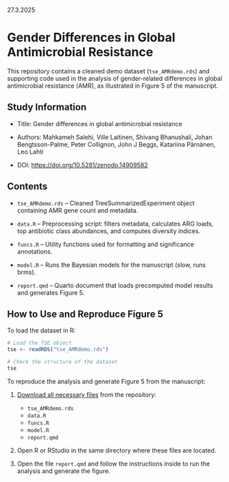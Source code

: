 27.3.2025

# Gender Differences in Global Antimicrobial Resistance

This repository contains a cleaned demo dataset (`tse_AMRdemo.rds`) and supporting code used in the analysis of gender-related differences in global antimicrobial resistance (AMR), as illustrated in Figure 5 of the manuscript.

## Study Information

-   Title: Gender differences in global antimicrobial resistance

-   Authors: Mahkameh Salehi, Ville Laitinen, Shivang Bhanushali, Johan Bengtsson-Palme, Peter Collignon, John J Beggs, Katariina Pärnänen, Leo Lahti

-   DOI: <https://doi.org/10.5281/zenodo.14909582>

## Contents

-   `tse_AMRdemo.rds` – Cleaned TreeSummarizedExperiment object containing AMR gene count and metadata.

-   `data.R` – Preprocessing script: filters metadata, calculates ARG loads, top antibiotic class abundances, and computes diversity indices.

-   `funcs.R` – Utility functions used for formatting and significance annotations.

-   `model.R` – Runs the Bayesian models for the manuscript (slow, runs brms).

-   `report.qmd` – Quarto document that loads precomputed model results and generates Figure 5.

## How to Use and Reproduce Figure 5

To load the dataset in R:

``` r
# Load the TSE object
tse <- readRDS("tse_AMRdemo.rds")

# Check the structure of the dataset
tse
```

To reproduce the analysis and generate Figure 5 from the manuscript:

1.  [Download all necessary files](https://github.com/microbiome/data/blob/main/Salehi2025) from the repository:

    -   `tse_AMRdemo.rds`
    -   `data.R`
    -   `funcs.R`
    -   `model.R`
    -   `report.qmd`

2.  Open R or RStudio in the same directory where these files are located.

3.  Open the file `report.qmd` and follow the instructions inside to run the analysis and generate the figure.

